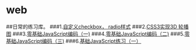 # web
##日常的练习库。
###1.[自定义checkbox， radio样式](https://luocoding.github.io/web/ife/%E8%87%AA%E5%AE%9A%E4%B9%89checkbox%EF%BC%8C%20radio%E6%A0%B7%E5%BC%8F/1.html)
###2.[CSS3实现3D 轮播图](https://luocoding.github.io/web/ife/CSS3%E5%AE%9E%E7%8E%B03D%20%E8%BD%AE%E6%92%AD%E5%9B%BE/2.html)
###3.[零基础JavaScript编码（一)](https://luocoding.github.io/web/ife/零基础JavaScript编码（一）/3.html)
###4.[零基础JavaScript编码（二)](https://luocoding.github.io/web/ife/零基础JavaScript编码（二）/index.html)
###5.[零基础JavaScript编码（三)](https://luocoding.github.io/web/ife/零基础JavaScript编码（三）/index.html)
###6.[基础JavaScript练习（一）](https://luocoding.github.io/web/ife/%E5%9F%BA%E7%A1%80JavaScript%E7%BB%83%E4%B9%A0%EF%BC%88%E4%B8%80%EF%BC%89/index.html)
